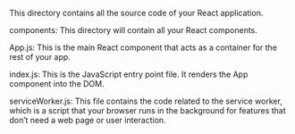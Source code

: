 This directory contains all the source code of your React application.

components: This directory will contain all your React components.

App.js: This is the main React component that acts as a container for the rest of your app.

index.js: This is the JavaScript entry point file. It renders the App component into the DOM.

serviceWorker.js: This file contains the code related to the service worker, which is a script that your browser runs in the background for features that don’t need a web page or user interaction.